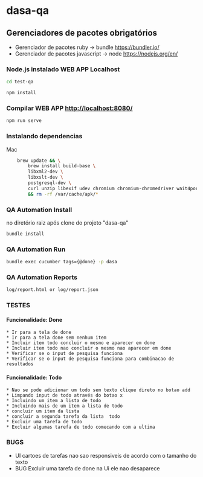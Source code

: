 # dasa-qa 

## Gerenciadores de pacotes obrigatórios 

* Gerenciador de pacotes ruby  -> bundle https://bundler.io/
* Gerenciador de pacotes javascript -> node https://nodejs.org/en/


### Node.js instalado WEB APP  Localhost

```bash
cd test-qa
```

```bash
npm install
```

### Compilar WEB APP  [http://localhost:8080/](http://localhost:8080/)

```bash
npm run serve
```


### Instalando dependencias  

Mac 

```bash
    brew update && \
        brew install build-base \
        libxml2-dev \
        libxslt-dev \
        postgresql-dev \
        curl unzip libexif udev chromium chromium-chromedriver wait4ports xvfb xorg-server dbus ttf-freefont mesa-dri-swrast \
        && rm -rf /var/cache/apk/*  
```


### QA Automation Install

 no diretório raiz após clone do projeto "dasa-qa"

```bash
bundle install    
```

### QA Automation Run 

```bash
bundle exec cucumber tags={@done} -p dasa     
```

### QA Automation  Reports 

   ```bash
log/report.html or log/report.json 
```


### TESTES 
  #### Funcionalidade: Done
    * Ir para a tela de done 
    * Ir para a tela done sem nenhum item
    * Incluir item todo concluir o mesmo e aparecer em done
    * Incluir item todo nao concluir o mesmo nao aparecer em done
    * Verificar se o input de pesquisa funciona
    * Verificar se o input de pesquisa funciona para combinacao de resultados

#### Funcionalidade: Todo
    * Nao se pode adicionar um todo sem texto clique direto no botao add 
    * Limpando input de todo através do botao x 
    * Incluindo um item a lista de todo
    * Incluindo mais de um item a lista de todo
    * concluir um item da lista 
    * concluir a segunda tarefa da lista  todo
    * Excluir uma tarefa de todo
    * Excluir algumas tarefa de todo comecando com a ultima 
   


### BUGS 

   * UI cartoes de tarefas nao sao responsiveis de acordo com o tamanho do texto
   * BUG Excluir uma tarefa de done na Ui ele nao desaparece 
   

  
